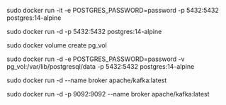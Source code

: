 
sudo docker run -it -e POSTGRES_PASSWORD=password -p 5432:5432 postgres:14-alpine

sudo docker run -d -p 5432:5432 postgres:14-alpine

sudo docker volume create pg_vol

sudo docker run -d -e POSTGRES_PASSWORD=password -v pg_vol:/var/lib/postgresql/data -p 5432:5432 postgres:14-alpine

sudo docker run -d --name broker apache/kafka:latest

sudo docker run -d -p 9092:9092 --name broker apache/kafka:latest

